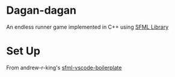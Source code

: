 # Dagan-dagan
An endless runner game implemented in C++ using [SFML Library](https://www.sfml-dev.org/)

# Set Up
From andrew-r-king's [sfml-vscode-boilerplate](https://github.com/andrew-r-king/sfml-vscode-boilerplate)